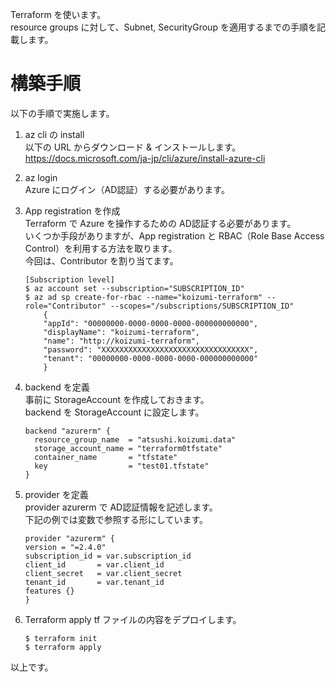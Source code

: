 Terraform を使います。<br>
resource groups に対して、Subnet, SecurityGroup を適用するまでの手順を記載します。

# 構築手順
以下の手順で実施します。

1. az cli の install<br>
    以下の URL からダウンロード & インストールします。<br>
    https://docs.microsoft.com/ja-jp/cli/azure/install-azure-cli

2. az login<br>
    Azure にログイン（AD認証）する必要があります。 

3. App registration を作成<br>
    Terraform で Azure を操作するための AD認証する必要があります。<br>
    いくつか手段がありますが、App registration と RBAC（Role Base Access Control）を利用する方法を取ります。<br>
    今回は、Contributor を割り当てます。
    ```
    [Subscription level]
    $ az account set --subscription="SUBSCRIPTION_ID"
    $ az ad sp create-for-rbac --name="koizumi-terraform" --role="Contributor" --scopes="/subscriptions/SUBSCRIPTION_ID"
        {
        "appId": "00000000-0000-0000-0000-000000000000",
        "displayName": "koizumi-terraform",
        "name": "http://koizumi-terraform",
        "password": "XXXXXXXXXXXXXXXXXXXXXXXXXXXXXXXXX",
        "tenant": "00000000-0000-0000-0000-000000000000"
        }
    ```

4. backend を定義<br>
    事前に StorageAccount を作成しておきます。<br>
    backend を StorageAccount に設定します。
    ```
    backend "azurerm" {
      resource_group_name  = "atsushi.koizumi.data"
      storage_account_name = "terraform0tfstate"
      container_name       = "tfstate"
      key                  = "test01.tfstate"
    }
    ```
5. provider を定義<br>
    provider azurerm で AD認証情報を記述します。<br>
    下記の例では変数で参照する形にしています。
    ```
    provider "azurerm" {
    version = "=2.4.0"
    subscription_id = var.subscription_id
    client_id       = var.client_id
    client_secret   = var.client_secret
    tenant_id       = var.tenant_id
    features {}
    }
    ```

5. Terraform apply
    tf ファイルの内容をデプロイします。
    ```
    $ terraform init
    $ terraform apply
    ```

以上です。